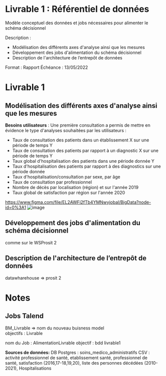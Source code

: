 # Livrable 1 : Référentiel de données
Modèle conceptuel des données et jobs nécessaires pour alimenter le schéma décisionnel

Description :
- Modélisation des différents axes d'analyse ainsi que les mesures
- Développement des jobs d'alimentation du schéma décisionnel
- Description de l'architecture de l’entrepôt de données

Format : Rapport
Échéance : 13/05/2022

# Livrable 1

## Modélisation des différents axes d'analyse ainsi que les mesures
**Besoins utilisateurs** : 
Une première consultation a permis de mettre en évidence le type d'analyses souhaitées par les utilisateurs :
- Taux de consultation des patients dans un établissement X sur une période de temps Y
- Taux de consultation des patients par rapport à un diagnostic X sur une période de temps Y
- Taux global d'hospitalisation des patients dans une période donnée Y
- Taux d'hospitalisation des patients par rapport à des diagnostics sur une période donnée
- Taux d'hospitalisation/consultation par sexe, par âge
- Taux de consultation par professionnel
- Nombre de décès par localisation (région) et sur l'année 2019
- Taux global de satisfaction par région sur l'année 2020

https://www.figma.com/file/EL2AWFi2fTb4YMNwyjobal/BigData?node-id=0%3A1
![image](https://user-images.githubusercontent.com/57440386/168024178-2aec1741-6448-4b45-a257-e990703a8c81.png)


## Développement des jobs d'alimentation du schéma décisionnel
comme sur le WSProsit 2

## Description de l'architecture de l’entrepôt de données
datawharehouse => prosit 2

# Notes
## Jobs Talend
BM_Livrable => nom du nouveau buisness model  
objectifs : Livrable

nom du Job : AlimentationLivrable
objectif : bdd livrable1

**Sources de données:**
DB Postgres : soins_medico_administratifs
CSV : activité professionnel de santé, etablissement santé, professionnel de santé, satisfaction (2016,17-18,19,20), liste des personnes décédées (2010-2021), Hospitalisations




